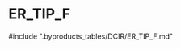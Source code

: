 # ER_TIP_F

<!-- ATTENTION : Ne pas supprimer ou modifier la ligne ci-dessous -->
#include ".byproducts_tables/DCIR/ER_TIP_F.md"
<!-- ATTENTION : Ne pas supprimer ou modifier la ligne ci-dessus -->

